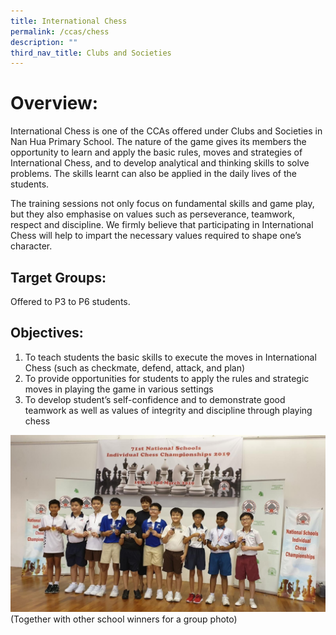 ```yaml
---
title: International Chess
permalink: /ccas/chess
description: ""
third_nav_title: Clubs and Societies
---
```


# Overview:

International Chess is one of the CCAs offered under Clubs and Societies in Nan Hua Primary School. The nature of the game gives its members the opportunity to learn and apply the basic rules, moves and strategies of International Chess, and to develop analytical and thinking skills to solve problems. The skills learnt can also be applied in the daily lives of the students.

The training sessions not only focus on fundamental skills and game play, but they also emphasise on values such as perseverance, teamwork, respect and discipline. We firmly believe that participating in International Chess will help to impart the necessary values required to shape one’s character.

## Target Groups:

Offered to P3 to P6 students.

## Objectives:

1. To teach students the basic skills to execute the moves in International Chess (such as checkmate, defend, attack, and plan)
2. To provide opportunities for students to apply the rules and strategic moves in playing the game in various settings
3. To develop student’s self-confidence and to demonstrate good teamwork as well as values of integrity and discipline through playing chess

![Together with other school winners for a group photo](/images/Chess%20Club-3.jpeg)
(Together with other school winners for a group photo)